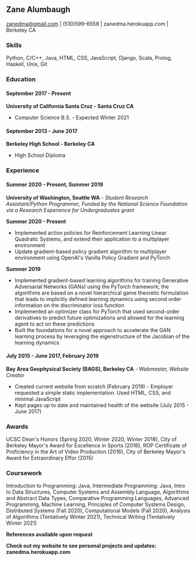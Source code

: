 ## Zane Alumbaugh

zanedma@gmail.com | (510)599-6558 | zanedma.herokuapp.com | Berkeley CA

### Skills

Python, C/C++, Java, HTML, CSS, JavaScript, Django, Scala, Prolog, Haskell, Unix, Git

### Education

#### September 2017 - Present

__University of California Santa Cruz - Santa Cruz CA__

* Computer Science B.S. - Expected Winter 2021

#### September 2013 - June 2017

__Berkeley High School - Berkeley CA__

* High School Diploma

### Experience

#### Summer 2020 - Present, Summer 2019

__University of Washington, Seattle WA__ - _Student Research Assistant/Python Programmer, Funded by the National Science Foundation via a Research Experience for Undergraduates grant_

__Summer 2020 - Present__

* Implemented action policies for Reinforcement Learning Linear Quadratic Systems, and extend their application to a multiplayer environment
* Update gradient-based policy gradient algorithm to multiplayer environment using OpenAI's Vanilla Policy Gradient and PyTorch

__Summer 2019__

* Implemented gradient-based learning algorithms for training Generative Adversarial Networks (GANs) using the PyTorch framework; the algorithms are based on a novel hierarchical game theoretic formulation that leads to implicitly defined learning dynamics using second order information on the discriminator loss function
* Implemented an optimizer class for PyTorch that used second-order derivatives to predict future optimizations and allowed for the learning agent to act on these predictions
* Built the foundations for a novel approach to accelerate the GAN learning process by leveraging the eigenstructure of the Jacobian of the learning dynamics

#### July 2015 - June 2017, February 2019

__Bay Area Geophysical Society (BAGS), Berkeley CA__ - _Webmaster, Website Creator_

* Created current website from scratch (February 2019) - Employer requested a simple static implementation. Used HTML, CSS, and minimal JavaScript
* Kept pages up to date and maintained health of the website (July 2015 - June 2017)

### Awards

UCSC Dean's Honors (Spring 2020, Winter 2020, Winter 2018), City of Berkeley Mayor's Award for Excellence in Sports (2016), ROP Certificate of Proficiency in the Art of Video Production (2016), City of Berkeley Mayor's Award for Extraordinary Effor (2015)

### Coursework

Introduction to Programming: Java, Intermediate Programming: Java, Intro to Data Structures, Computer Systems and Assembly Language, Algorithms and Abstract Data Types, Comparative Programming Languages, Advanced Programming, Machine Learning, Principles of Computer Systems Design, Distributed Systems (Fall 2020), Computational Models (Fall 2020), Analysis of Algorithms (Tentatively Winter 2021), Technical Writing (Tentatively Winter 2021)

__References available upon request__

__Check out my website to see personal projects and updates: zanedma.herokuapp.com__
